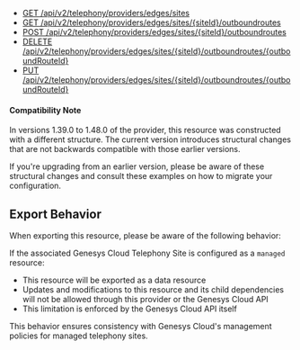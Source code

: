 - [GET /api/v2/telephony/providers/edges/sites](https://developer.genesys.cloud/api/rest/v2/telephonyprovidersedge/#get-api-v2-telephony-providers-edges-sites)
- [GET /api/v2/telephony/providers/edges/sites/{siteId}/outboundroutes](https://developer.genesys.cloud/api/rest/v2/telephonyprovidersedge/#get-api-v2-telephony-providers-edges-sites--siteId--outboundroutes)
- [POST /api/v2/telephony/providers/edges/sites/{siteId}/outboundroutes](https://developer.genesys.cloud/api/rest/v2/telephonyprovidersedge/#post-api-v2-telephony-providers-edges-sites--siteId--outboundroutes)
- [DELETE /api/v2/telephony/providers/edges/sites/{siteId}/outboundroutes/{outboundRouteId}](https://developer.genesys.cloud/api/rest/v2/telephonyprovidersedge/#delete-api-v2-telephony-providers-edges-sites--siteId--outboundroutes--outboundRouteId-)
- [PUT /api/v2/telephony/providers/edges/sites/{siteId}/outboundroutes/{outboundRouteId}](https://developer.genesys.cloud/api/rest/v2/telephonyprovidersedge/#put-api-v2-telephony-providers-edges-sites--siteId--outboundroutes--outboundRouteId-)

#### Compatibility Note

In versions 1.39.0 to 1.48.0 of the provider, this resource was constructed with a different structure. The current version introduces structural changes that are not backwards compatible with those earlier versions.

If you're upgrading from an earlier version, please be aware of these structural changes and consult these examples on how to migrate your configuration.

## Export Behavior

When exporting this resource, please be aware of the following behavior:

If the associated Genesys Cloud Telephony Site is configured as a `managed` resource:

- This resource will be exported as a data resource
- Updates and modifications to this resource and its child dependencies will not be allowed through this provider or the Genesys Cloud API
- This limitation is enforced by the Genesys Cloud API itself

This behavior ensures consistency with Genesys Cloud's management policies for managed telephony sites.
